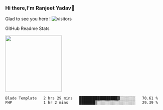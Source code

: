 ### Hi there,I'm Ranjeet Yadav👋

Glad to see you here ! ![visitors](https://visitor-badge.glitch.me/badge?page_id=${ranjeetproject}.${ranjeetproject.repo.id}) 

GitHub Readme Stats 

<img height="180em" src="https://github-readme-stats.vercel.app/api?username=ranjeetproject&show_icons=true&hide_border=true&&count_private=true&include_all_commits=true" />

<!--START_SECTION:waka-->
```text
Blade Template   2 hrs 29 mins   █████████████████▓░░░░░░░   70.61 % 
PHP              1 hr 2 mins     ███████▒░░░░░░░░░░░░░░░░░   29.39 % 
```
<!--END_SECTION:waka-->
